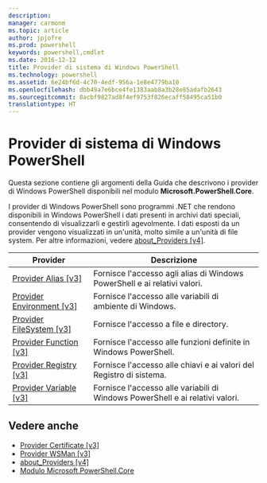 ```yaml
---
description: 
manager: carmonm
ms.topic: article
author: jpjofre
ms.prod: powershell
keywords: powershell,cmdlet
ms.date: 2016-12-12
title: Provider di sistema di Windows PowerShell
ms.technology: powershell
ms.assetid: 6e24bf6d-4c70-4edf-956a-1e8e4779ba10
ms.openlocfilehash: dbb49a7e6bce4fe1383aab8a3b28e85adafb2643
ms.sourcegitcommit: 8acbf9827ad8f4ef9753f826ecaff58495ca51b0
translationtype: HT
---
```

# <a name="windows-powershell-core-providers"></a>Provider di sistema di Windows PowerShell
Questa sezione contiene gli argomenti della Guida che descrivono i provider di Windows PowerShell disponibili nel modulo **Microsoft.PowerShell.Core**.

I provider di Windows PowerShell sono programmi .NET che rendono disponibili in Windows PowerShell i dati presenti in archivi dati speciali, consentendo di visualizzarli e gestirli agevolmente. I dati esposti da un provider vengono visualizzati in un'unità, molto simile a un'unità di file system. Per altre informazioni, vedere [about_Providers [v4]](https://technet.microsoft.com/en-us/library/2d9b3f32-be78-49ad-a547-21231c803242).

|Provider|Descrizione|
|------------|---------------|
|[Provider Alias [v3]](https://technet.microsoft.com/en-us/library/dce3f872-aeff-4eb2-8b38-876cd612fc29)|Fornisce l'accesso agli alias di Windows PowerShell e ai relativi valori.|
|[Provider Environment [v3]](https://technet.microsoft.com/en-us/library/94fcd05d-e702-4706-9b7d-ad7e5fd0ec09)|Fornisce l'accesso alle variabili di ambiente di Windows.|
|[Provider FileSystem [v3]](https://technet.microsoft.com/en-us/library/0e494537-dfdf-437a-8b27-c21e30aa1f9f)|Fornisce l'accesso a file e directory.|
|[Provider Function [v3]](https://technet.microsoft.com/en-us/library/7dfc92f4-9a88-4399-978d-6d5d224b3e76)|Fornisce l'accesso alle funzioni definite in Windows PowerShell.|
|[Provider Registry [v3]](https://technet.microsoft.com/en-us/library/d3c8013c-8caa-48d7-9feb-bfef0d95926e)|Fornisce l'accesso alle chiavi e ai valori del Registro di sistema.|
|[Provider Variable [v3]](https://technet.microsoft.com/en-us/library/78dbcbbd-7946-4b9b-b75b-146f247f821c)|Fornisce l'accesso alle variabili di Windows PowerShell e ai relativi valori.|

## <a name="see-also"></a>Vedere anche
- [Provider Certificate [v3]](https://technet.microsoft.com/en-us/library/3f743541-d0c6-4670-809a-b16fb01f7c4d)
- [Provider WSMan [v3]](https://technet.microsoft.com/en-us/library/4c3d8d36-4f7a-4211-996f-64110e4b2eb7)
- [about_Providers [v4]](https://technet.microsoft.com/en-us/library/2d9b3f32-be78-49ad-a547-21231c803242)
- [Modulo Microsoft.PowerShell.Core](Microsoft.PowerShell.Core-Module.md)

